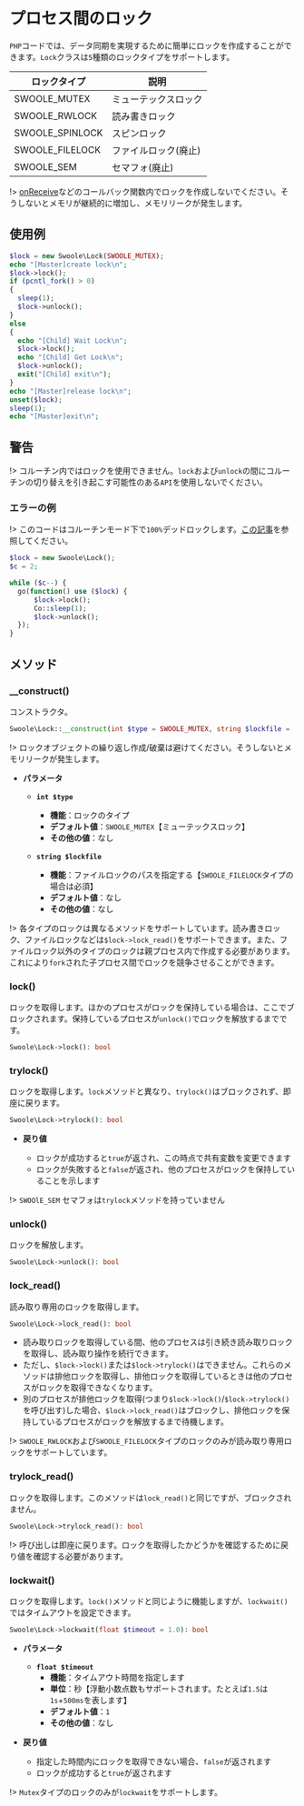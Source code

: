 # プロセス間のロック

`PHP`コードでは、データ同期を実現するために簡単にロックを作成することができます。`Lock`クラスは`5`種類のロックタイプをサポートします。

| ロックタイプ | 説明 |
| --- | --- |
| SWOOLE_MUTEX | ミューテックスロック |
| SWOOLE_RWLOCK | 読み書きロック |
| SWOOLE_SPINLOCK | スピンロック |
| SWOOLE_FILELOCK | ファイルロック(廃止) |
| SWOOLE_SEM | セマフォ(廃止) |

!> [onReceive](/server/events?id=onreceive)などのコールバック関数内でロックを作成しないでください。そうしないとメモリが継続的に増加し、メモリリークが発生します。

## 使用例

```php
$lock = new Swoole\Lock(SWOOLE_MUTEX);
echo "[Master]create lock\n";
$lock->lock();
if (pcntl_fork() > 0)
{
  sleep(1);
  $lock->unlock();
} 
else
{
  echo "[Child] Wait Lock\n";
  $lock->lock();
  echo "[Child] Get Lock\n";
  $lock->unlock();
  exit("[Child] exit\n");
}
echo "[Master]release lock\n";
unset($lock);
sleep(1);
echo "[Master]exit\n";
```

## 警告

!> コルーチン内ではロックを使用できません。`lock`および`unlock`の間にコルーチンの切り替えを引き起こす可能性のある`API`を使用しないでください。

### エラーの例

!> このコードはコルーチンモード下で`100%`デッドロックします。[この記事](https://course.swoole-cloud.com/article/2)を参照してください。

```php
$lock = new Swoole\Lock();
$c = 2;

while ($c--) {
  go(function() use ($lock) {
      $lock->lock();
      Co::sleep(1);
      $lock->unlock();
  });
}
```

## メソッド

### __construct()

コンストラクタ。

```php
Swoole\Lock::__construct(int $type = SWOOLE_MUTEX, string $lockfile = '');
```

!> ロックオブジェクトの繰り返し作成/破棄は避けてください。そうしないとメモリリークが発生します。

  * **パラメータ**

    * **`int $type`**
      * **機能**：ロックのタイプ
      * **デフォルト値**：`SWOOLE_MUTEX`【ミューテックスロック】
      * **その他の値**：なし

    * **`string $lockfile`**
      * **機能**：ファイルロックのパスを指定する【`SWOOLE_FILELOCK`タイプの場合は必須】
      * **デフォルト値**：なし
      * **その他の値**：なし

!> 各タイプのロックは異なるメソッドをサポートしています。読み書きロック、ファイルロックなどは`$lock->lock_read()`をサポートできます。また、ファイルロック以外のタイプのロックは親プロセス内で作成する必要があります。これにより`fork`された子プロセス間でロックを競争させることができます。

### lock()

ロックを取得します。ほかのプロセスがロックを保持している場合は、ここでブロックされます。保持しているプロセスが`unlock()`でロックを解放するまでです。

```php
Swoole\Lock->lock(): bool
```

### trylock()

ロックを取得します。`lock`メソッドと異なり、`trylock()`はブロックされず、即座に戻ります。

```php
Swoole\Lock->trylock(): bool
```

  * **戻り値**

    * ロックが成功すると`true`が返され、この時点で共有変数を変更できます
    * ロックが失敗すると`false`が返され、他のプロセスがロックを保持していることを示します

!> `SWOOlE_SEM` セマフォは`trylock`メソッドを持っていません

### unlock()

ロックを解放します。

```php
Swoole\Lock->unlock(): bool
```

### lock_read()

読み取り専用のロックを取得します。

```php
Swoole\Lock->lock_read(): bool
```

* 読み取りロックを取得している間、他のプロセスは引き続き読み取りロックを取得し、読み取り操作を続行できます。
* ただし、`$lock->lock()`または`$lock->trylock()`はできません。これらのメソッドは排他ロックを取得し、排他ロックを取得しているときは他のプロセスがロックを取得できなくなります。
* 別のプロセスが排他ロックを取得(つまり`$lock->lock()`/`$lock->trylock()`を呼び出す)した場合、`$lock->lock_read()`はブロックし、排他ロックを保持しているプロセスがロックを解放するまで待機します。

!> `SWOOLE_RWLOCK`および`SWOOLE_FILELOCK`タイプのロックのみが読み取り専用ロックをサポートしています。

### trylock_read()

ロックを取得します。このメソッドは`lock_read()`と同じですが、ブロックされません。

```php
Swoole\Lock->trylock_read(): bool
```

!> 呼び出しは即座に戻ります。ロックを取得したかどうかを確認するために戻り値を確認する必要があります。

### lockwait()

ロックを取得します。`lock()`メソッドと同じように機能しますが、`lockwait()`ではタイムアウトを設定できます。

```php
Swoole\Lock->lockwait(float $timeout = 1.0): bool
```

  * **パラメータ** 

    * **`float $timeout`**
      * **機能**：タイムアウト時間を指定します
      * **単位**：秒【浮動小数点数もサポートされます。たとえば`1.5`は`1s`+`500ms`を表します】
      * **デフォルト値**：`1`
      * **その他の値**：なし

  * **戻り値**

    * 指定した時間内にロックを取得できない場合、`false`が返されます
    * ロックが成功すると`true`が返されます

!> `Mutex`タイプのロックのみが`lockwait`をサポートします。
